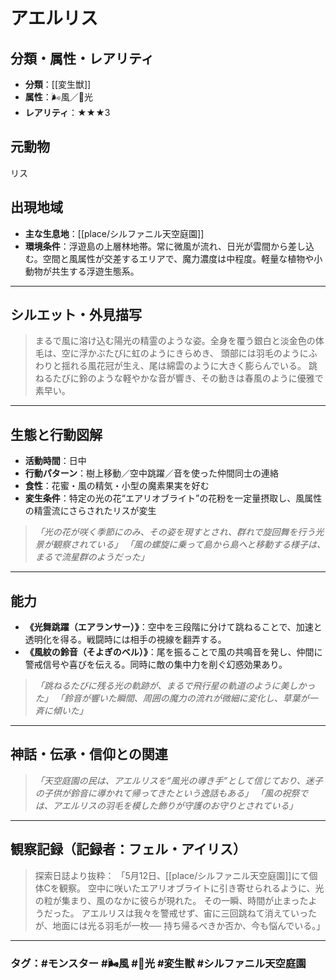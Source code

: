 ﻿# アエルリス

## 分類・属性・レアリティ

* **分類**：\[\[変生獣]]
* **属性**：🌬風／🌟光
* **レアリティ**：★★★3

## 元動物

リス

## 出現地域

* **主な生息地**：\[\[place/シルファニル天空庭園]]
* **環境条件**：浮遊島の上層林地帯。常に微風が流れ、日光が雲間から差し込む。空間と風属性が交差するエリアで、魔力濃度は中程度。軽量な植物や小動物が共生する浮遊生態系。

---

## シルエット・外見描写

> まるで風に溶け込む陽光の精霊のような姿。全身を覆う銀白と淡金色の体毛は、空に浮かぶたびに虹のようにきらめき、
> 頭部には羽毛のようにふわりと揺れる風花冠が生え、尾は綿雲のように大きく膨らんでいる。
> 跳ねるたびに鈴のような軽やかな音が響き、その動きは春風のように優雅で素早い。

---

## 生態と行動図解

* **活動時間**：日中
* **行動パターン**：樹上移動／空中跳躍／音を使った仲間同士の連絡
* **食性**：花蜜・風の精気・小型の魔素果実を好む
* **変生条件**：特定の光の花“エアリオブライト”の花粉を一定量摂取し、風属性の精霊流にさらされたリスが変生

> *「光の花が咲く季節にのみ、その姿を現すとされ、群れで旋回舞を行う光景が観察されている」*
> *「風の螺旋に乗って島から島へと移動する様子は、まるで流星群のようだった」*

---

## 能力

* **《光舞跳躍（エアランサー）》**：空中を三段階に分けて跳ねることで、加速と透明化を得る。戦闘時には相手の視線を翻弄する。
* **《風紋の鈴音（そよぎのベル）》**：尾を振ることで風の共鳴音を発し、仲間に警戒信号や喜びを伝える。同時に敵の集中力を削ぐ幻惑効果あり。

> *「跳ねるたびに残る光の軌跡が、まるで飛行星の軌道のように美しかった」*
> *「鈴音が響いた瞬間、周囲の魔力の流れが微細に変化し、草葉が一斉に傾いた」*

---

## 神話・伝承・信仰との関連

> *「天空庭園の民は、アエルリスを“風光の導き手”として信じており、迷子の子供が鈴音に導かれて帰ってきたという逸話もある」*
> *「風の祝祭では、アエルリスの羽毛を模した飾りが守護のお守りとされている」*

---

## 観察記録（記録者：フェル・アイリス）

> 探索日誌より抜粋：
> 「5月12日、\[\[place/シルファニル天空庭園]]にて個体Cを観察。
> 空中に咲いたエアリオブライトに引き寄せられるように、光の粒が集まり、風のなかに彼らが現れた。
> その一瞬、時間が止まったようだった。
> アエルリスは我々を警戒せず、宙に三回跳ねて消えていったが、地面には光る羽毛が一枚──
> 持ち帰るべきか否か、今も悩んでいる。」

---

### タグ：#モンスター #🌬風 #🌟光 #変生獣 #シルファニル天空庭園
